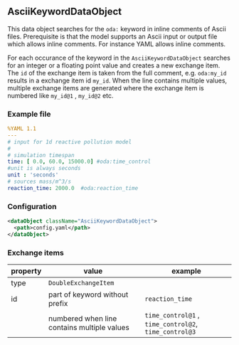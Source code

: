 ## AsciiKeywordDataObject

This data object searches for the `oda:` keyword in inline comments of Ascii files.
Prerequisite is that the model supports an Ascii input or output file which allows inline comments.
For instance YAML allows inline comments.  

For each occurance of the keyword in the `AsciiKeywordDataObject` searches for an integer or a floating point value and creates a new exchange item. The `id` of the exchange item is taken from the full comment, e.g.  `oda:my_id` results in a exchange item id `my_id`. When the line contains multiple values, multiple exchange items are generated where the exchange item is numbered like `my_id@1` , `my_id@2` etc.

### Example file

```yaml
%YAML 1.1
---
# input for 1d reactive pollution model
#
# simulation timespan
time: [ 0.0, 60.0, 15000.0] #oda:time_control
#unit is always seconds
unit : 'seconds'
# sources mass/m^3/s
reaction_time: 2000.0  #oda:reaction_time
```

### Configuration

```xml
<dataObject className="AsciiKeywordDataObject">
  <path>config.yaml</path>
</dataObject>
```

### Exchange items

| property | value                                        | example  |
| -------- | -------------------------------------------- | -------- |
| type     | `DoubleExchangeItem`                         |          |
| id       | part of keyword without prefix               | `reaction_time` |
|          | numbered when line contains multiple values  | `time_control@1` , `time_control@2`, `time_control@3` |




